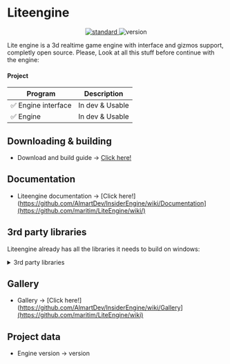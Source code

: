 # Liteengine
<p align="center">
  <a href="https://en.wikipedia.org/wiki/C%2B%2B11">
    <img src="https://img.shields.io/badge/C%2B%2B-11-blue.svg" alt="standard"/>
  </a>
  </a>
  <img src="https://img.shields.io/badge/version-0.6-blue.svg?cacheSeconds=2592000" alt="version"/>
</p>


Lite engine is a 3d realtime game engine with interface and gizmos support, completly open source. Please, Look at all this stuff before continue with the engine:

#### Project
| Program | Description |
| --- | --- |
| :white_check_mark: Engine interface | In dev & Usable |
| :white_check_mark: Engine | In dev & Usable |

## Downloading & building
- Download and build guide -> [Click here!](https://github.com/AlmartDev/InsiderEngine/wiki/Downloading-and-building)

## Documentation
- Liteengine documentation -> [Click here!](https://github.com/AlmartDev/InsiderEngine/wiki/Documentation](https://github.com/maritim/LiteEngine/wiki/)

## 3rd party libraries
Liteengine already has all the libraries it needs to build on windows:

<details><summary>3rd party libraries</summary>
<p>

- assimp
- SDL2
- OpenAL
- ImGui (gizmos)
- ImGui 
- SimpleIni
- bullet (physics)
- glm
- GLEW
- spdlog

</p>
</details>

## Gallery
- Gallery -> [Click here!](https://github.com/AlmartDev/InsiderEngine/wiki/Gallery](https://github.com/maritim/LiteEngine/wiki)

## Project data
- Engine version -> version
